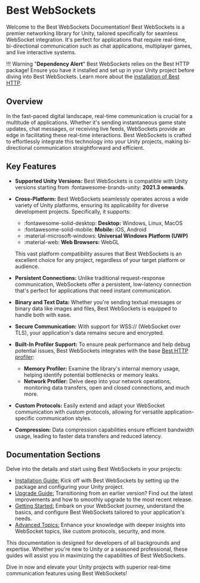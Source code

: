 # Best WebSockets

Welcome to the Best WebSockets Documentation! Best WebSockets is a premier networking library for Unity, tailored specifically for seamless WebSocket integration. 
It's perfect for applications that require real-time, bi-directional communication such as chat applications, multiplayer games, and live interactive systems.

!!! Warning "**Dependency Alert**"
    Best WebSockets relies on the Best HTTP package!
    Ensure you have it installed and set up in your Unity project before diving into Best WebSockets. Learn more about the [installation of Best HTTP](../HTTP/installation.md).

## Overview
In the fast-paced digital landscape, real-time communication is crucial for a multitude of applications. 
Whether it's sending instantaneous game state updates, chat messages, or receiving live feeds, WebSockets provide an edge in facilitating these real-time interactions. 
Best WebSockets is crafted to effortlessly integrate this technology into your Unity projects, making bi-directional communication straightforward and efficient.

## Key Features
- **Supported Unity Versions:** Best WebSockets is compatible with Unity versions starting from :fontawesome-brands-unity: **2021.3 onwards**.
- **Cross-Platform:** Best WebSockets seamlessly operates across a wide variety of Unity platforms, ensuring its applicability for diverse development projects. Specifically, it supports:
    
    - :fontawesome-solid-desktop: **Desktop:** Windows, Linux, MacOS
    - :fontawesome-solid-mobile:  **Mobile:** iOS, Android
    - :material-microsoft-windows: **Universal Windows Platform (UWP)**
    - :material-web: **Web Browsers:** WebGL

    This vast platform compatibility assures that Best WebSockets is an excellent choice for any project, regardless of your target platform or audience.

- **Persistent Connections:** Unlike traditional request-response communication, WebSockets offer a persistent, low-latency connection that's perfect for applications that need instant communication.
- **Binary and Text Data:** Whether you're sending textual messages or binary data like images and files, Best WebSockets is equipped to handle both with ease.
- **Secure Communication:** With support for WSS:// (WebSocket over TLS), your application's data remains secure and encrypted.
- **Built-In Profiler Support:** To ensure peak performance and help debug potential issues, Best WebSockets integrates with the base [Best HTTP profiler](../Shared/profiler/index.md):
    - **Memory Profiler:** Examine the library's internal memory usage, helping identify potential bottlenecks or memory leaks.
    - **Network Profiler:** Delve deep into your network operations, monitoring data transfers, open and closed connections, and much more.
- **Custom Protocols:** Easily extend and adapt your WebSocket communication with custom protocols, allowing for versatile application-specific communication styles.
- **Compression:** Data compression capabilities ensure efficient bandwidth usage, leading to faster data transfers and reduced latency.

## Documentation Sections
Delve into the details and start using Best WebSockets in your projects:

- [Installation Guide:](installation.md) Kick off with Best WebSockets by setting up the package and configuring your Unity project.
- [Upgrade Guide:](upgrade-guide.md) Transitioning from an earlier version? Find out the latest improvements and how to smoothly upgrade to the most recent release.
- [Getting Started:](getting-started/index.md) Embark on your WebSocket journey, understand the basics, and configure Best WebSockets tailored to your application's needs.
- [Advanced Topics:](intermediate-topics/index.md) Enhance your knowledge with deeper insights into WebSocket topics, like custom protocols, security, and more.

This documentation is designed for developers of all backgrounds and expertise. 
Whether you're new to Unity or a seasoned professional, these guides will assist you in maximizing the capabilities of Best WebSockets.

Dive in now and elevate your Unity projects with superior real-time communication features using Best WebSockets!